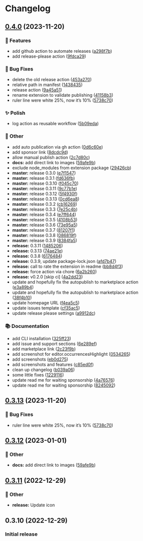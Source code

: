 # Changelog

## [0.4.0](https://github.com/Fred-Vatin/never-be-lost/compare/v0.3.13...v0.4.0) (2023-11-20)


### 🚀 Features

* add github action to automate releases ([a298f7b](https://github.com/Fred-Vatin/never-be-lost/commit/a298f7b073320a971044debc0b99ac9ef4947a76))
* add release-please action ([9fdca29](https://github.com/Fred-Vatin/never-be-lost/commit/9fdca2982130faf072ff57fb46c4b4d576b13548))


### 🐞 Bug Fixes

* delete the old release action ([453a270](https://github.com/Fred-Vatin/never-be-lost/commit/453a27088aff91b7408c3c1bc2af64abf3765114))
* relative path in manifest ([1438435](https://github.com/Fred-Vatin/never-be-lost/commit/1438435e8f160dab6b3e5aaeeaf63125660a456f))
* release action ([9a45a51](https://github.com/Fred-Vatin/never-be-lost/commit/9a45a511764b8a33c7fbdc78dda2bc50dc99fa38))
* rename extension to validate publishing ([41158b3](https://github.com/Fred-Vatin/never-be-lost/commit/41158b355a3d27c20828bdbaa5d683a2293bf827))
* ruler line were white 25%, now it’s 10% ([5738c70](https://github.com/Fred-Vatin/never-be-lost/commit/5738c7001bf552c96da57c966ddb66a8e8afb3d9))


### ✨ Polish

* log action as reusable workflow ([5b09eda](https://github.com/Fred-Vatin/never-be-lost/commit/5b09edaaa0daf9c620d5ae04617c199b5f1ce6a2))


### 🧰 Other

* add auto publication via gh action ([0d6c60e](https://github.com/Fred-Vatin/never-be-lost/commit/0d6c60e1436f73a29257070b2a7009755614d527))
* add sponsor link ([8dcdc9d](https://github.com/Fred-Vatin/never-be-lost/commit/8dcdc9d19f02f6e5ac122e53616e4629c009b1c7))
* allow manual publish action ([2c7d80c](https://github.com/Fred-Vatin/never-be-lost/commit/2c7d80cd08627aa88d96527e3a9ba8eecbec7547))
* **docs:** add direct link to images ([59afe9b](https://github.com/Fred-Vatin/never-be-lost/commit/59afe9b0b03cef90e864a97a48d851017119d54b))
* exclude node_modules from extension package ([29426cb](https://github.com/Fred-Vatin/never-be-lost/commit/29426cbfeb498565a8028a147a778af9ef375a0f))
* **master:** release 0.3.0 ([e7f1547](https://github.com/Fred-Vatin/never-be-lost/commit/e7f1547dd14d836d0686830bf574419f657ec733))
* **master:** release 0.3.1 ([fd636fb](https://github.com/Fred-Vatin/never-be-lost/commit/fd636fbf71641a7f1f15854a9e7f70822ea69a52))
* **master:** release 0.3.10 ([f045c70](https://github.com/Fred-Vatin/never-be-lost/commit/f045c70bcf15c2dc7a718d6d413037d4b79c6b3c))
* **master:** release 0.3.11 ([9c77b1e](https://github.com/Fred-Vatin/never-be-lost/commit/9c77b1ec58dcc0c3bd2c9370551c6717da62d068))
* **master:** release 0.3.12 ([5f4930f](https://github.com/Fred-Vatin/never-be-lost/commit/5f4930f7cae0cb686dc77efdd67f7f785d4f6137))
* **master:** release 0.3.13 ([0cd6ea8](https://github.com/Fred-Vatin/never-be-lost/commit/0cd6ea8c8734a1940e9634d7579b340fea84ffff))
* **master:** release 0.3.2 ([cb16269](https://github.com/Fred-Vatin/never-be-lost/commit/cb162690cab9b945cb4218edb66d71abce25b048))
* **master:** release 0.3.3 ([7e25c4b](https://github.com/Fred-Vatin/never-be-lost/commit/7e25c4b882b096545c88445f8761994a9af4a214))
* **master:** release 0.3.4 ([e7ff644](https://github.com/Fred-Vatin/never-be-lost/commit/e7ff64457a54c1339aec39ce50c788899351c62c))
* **master:** release 0.3.5 ([4108b53](https://github.com/Fred-Vatin/never-be-lost/commit/4108b53418d8afbd4e1452540e2d7566a155c519))
* **master:** release 0.3.6 ([73e95a5](https://github.com/Fred-Vatin/never-be-lost/commit/73e95a53d9b4ed81a4d2e6dcd97a5076eb7cb6ea))
* **master:** release 0.3.7 ([81207f1](https://github.com/Fred-Vatin/never-be-lost/commit/81207f1b109c456e4a714cd5720a22977baab261))
* **master:** release 0.3.8 ([086819f](https://github.com/Fred-Vatin/never-be-lost/commit/086819fa57b83cce0110e1cf5c655896ba45d669))
* **master:** release 0.3.9 ([8384fa5](https://github.com/Fred-Vatin/never-be-lost/commit/8384fa5c6939ecf5c2cccfa718ec85782f7d5cc8))
* **release:** 0.3.11 ([1485206](https://github.com/Fred-Vatin/never-be-lost/commit/1485206449958ddf986159d3286bbe7ce2326392))
* **release:** 0.3.13 ([74ae21e](https://github.com/Fred-Vatin/never-be-lost/commit/74ae21e9e378361ded655a9226fab4aa8483ffe1))
* **release:** 0.3.8 ([6176484](https://github.com/Fred-Vatin/never-be-lost/commit/6176484f185b10922165b92de2afa680258b0bb9))
* **release:** 0.3.9, update package-lock.json ([afd7b47](https://github.com/Fred-Vatin/never-be-lost/commit/afd7b47509832d855cf12cb9ff6b44a6b39ea7cb))
* **release:** call to rate the extension in readme ([bb8d4f3](https://github.com/Fred-Vatin/never-be-lost/commit/bb8d4f3b28783b49d0ef8ac0710500870abeab35))
* **release:** force action via chore ([6a2b260](https://github.com/Fred-Vatin/never-be-lost/commit/6a2b2607c88c2089ab1be3f426aa594e068db7ad))
* **release:** v0.2.0 [skip ci] ([4a2dd23](https://github.com/Fred-Vatin/never-be-lost/commit/4a2dd234aa4e06e9e4811a49c871740ff01cddb3))
* update and hopefully fix the autopublish to marketplace action ([e3a89b4](https://github.com/Fred-Vatin/never-be-lost/commit/e3a89b4eb0e4014edef386e461d52219f9a2b240))
* update and hopefully fix the autopublish to marketplace action ([38f4b10](https://github.com/Fred-Vatin/never-be-lost/commit/38f4b1018d5076540be809b676b9c250a47a546b))
* update homepage URL ([f4ea5c5](https://github.com/Fred-Vatin/never-be-lost/commit/f4ea5c55047615107846e4b17462e192903701e7))
* update issues template ([cf35ac5](https://github.com/Fred-Vatin/never-be-lost/commit/cf35ac5ca389c0d1469ba62b00f5e4d9236cc6d3))
* update release please settings ([a9912dc](https://github.com/Fred-Vatin/never-be-lost/commit/a9912dcbb897383295381be2ba688605ad8d65dc))


### 📚 Documentation

* add CLI installation ([325ff23](https://github.com/Fred-Vatin/never-be-lost/commit/325ff2362d9db41729139d0c29fc8410b37635fa))
* add issue and support sections ([6e289ef](https://github.com/Fred-Vatin/never-be-lost/commit/6e289ef447d2091726f793c10cf7c602db0764c4))
* add marketplace link ([2c23f9b](https://github.com/Fred-Vatin/never-be-lost/commit/2c23f9b21807577f3e0d3d6d5bebb44fea77b88e))
* add screenshot for editor.occurrencesHighlight ([0534265](https://github.com/Fred-Vatin/never-be-lost/commit/0534265a8448fb2f71a3b973adbb775f212f0401))
* add screenshots ([eb0d275](https://github.com/Fred-Vatin/never-be-lost/commit/eb0d2752d3694d80e92e82b6f0a5bedb20be6692))
* add screenshots and features ([c85ed0f](https://github.com/Fred-Vatin/never-be-lost/commit/c85ed0fc775898318da4077d213210260c667640))
* clean up changelog ([b039a06](https://github.com/Fred-Vatin/never-be-lost/commit/b039a0687bd4ddce752be402c8b166a31bd5cf65))
* some little fixes ([1229116](https://github.com/Fred-Vatin/never-be-lost/commit/12291163e1e3e66ece195e3fc201e289b402a9b0))
* update read me for waiting sponsorship ([4a76576](https://github.com/Fred-Vatin/never-be-lost/commit/4a7657693cc7a10be9b848e4f38a3d2101e7bace))
* update read me for waiting sponsorship ([8245092](https://github.com/Fred-Vatin/never-be-lost/commit/8245092dfffa801a19620866b0f2992122220973))

## [0.3.13](https://github.com/Fred-Vatin/never-be-lost/compare/v0.3.12...v0.3.13) (2023-11-20)


### 🐞 Bug Fixes

* ruler line were white 25%, now it’s 10% ([5738c70](https://github.com/Fred-Vatin/never-be-lost/commit/5738c7001bf552c96da57c966ddb66a8e8afb3d9))

## [0.3.12](https://github.com/Fred-Vatin/never-be-lost/compare/v0.3.11...v0.3.12) (2023-01-01)


### 🧰 Other

* **docs:** add direct link to images ([59afe9b](https://github.com/Fred-Vatin/never-be-lost/commit/59afe9b0b03cef90e864a97a48d851017119d54b))

## [0.3.11](https://github.com/Fred-Vatin/never-be-lost/compare/v0.3.10...v0.3.11) (2022-12-29)

### 🧰 Other

* **release:** Update icon

## 0.3.10 (2022-12-29)

### Initial release
